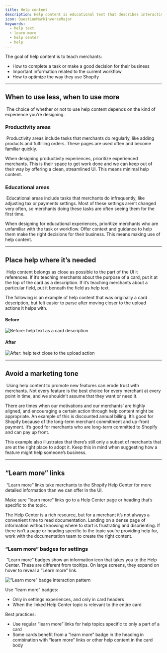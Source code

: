 ```yaml
---
title: Help content
description: Help content is educational text that describes interactive elements or offers information about concepts in the UI.
icon: QuestionMarkInverseMajor
keywords:
  - help text
  - learn more
  - help center
  - help
---
```


The goal of help content is to teach merchants:

- How to complete a task or make a good decision for their business
- Important information related to the current workflow
- How to optimize the way they use Shopify

---

## When to use less, when to use more

​
The choice of whether or not to use help content depends on the kind of experience you’re designing.

### Productivity areas

​
Productivity areas include tasks that merchants do regularly, like adding products and fulfilling orders. These pages are used often and become familiar quickly.

When designing productivity experiences, prioritize experienced merchants. This is their space to get work done and we can keep out of their way by offering a clean, streamlined UI. This means minimal help content.
​

### Educational areas

​
Educational areas include tasks that merchants do infrequently, like adjusting tax or payments settings. Most of these settings aren’t changed very often, so merchants doing these tasks are often seeing them for the first time.

When designing for educational experiences, prioritize merchants who are unfamiliar with the task or workflow. Offer context and guidance to help them make the right decisions for their business. This means making use of help content.

---

## Place help where it’s needed

​
Help content belongs as close as possible to the part of the UI it references. If it’s teaching merchants about the purpose of a card, put it at the top of the card as a description. If it’s teaching merchants about a particular field, put it beneath the field as help text.

The following is an example of help content that was originally a card description, but felt easier to parse after moving closer to the upload actions it helps with.

#### Before

![Before: help text as a card description](/images/content/help-content/before.png)

#### After

![After: help text close to the upload action](/images/content/help-content/after.png)

---

## Avoid a marketing tone

​
Using help content to promote new features can erode trust with merchants. Not every feature is the best choice for every merchant at every point in time, and we shouldn’t assume that they want or need it.

There are times when our motivations and our merchants’ are highly aligned, and encouraging a certain action through help content might be appropriate. An example of this is discounted annual billing. It’s good for Shopify because of the long-term merchant commitment and up-front payment. It’s good for merchants who are long-term committed to Shopify and can pay up front.

This example also illustrates that there’s still only a subset of merchants that are at the right place to adopt it. Keep this in mind when suggesting how a feature might help someone’s business.

---

## “Learn more” links

​
“Learn more” links take merchants to the Shopify Help Center for more detailed information than we can offer in the UI.

Make sure “learn more” links go to a Help Center page or heading that’s specific to the topic.

The Help Center is a rich resource, but for a merchant it’s not always a convenient time to read documentation. Landing on a dense page of information without knowing where to start is frustrating and disorienting. If there isn’t a page or heading specific to the topic you’re providing help for, work with the documentation team to create the right content.

### “Learn more” badges for settings

​
“Learn more” badges show an information icon that takes you to the Help Center. These are different from tooltips. On large screens, they expand on hover to reveal a “Learn more” link.

![“Learn more” badge interaction pattern](/images/content/help-content/learn-more-badges.png)

Use “learn more” badges:
​

- Only in settings experiences, and only in card headers
- When the linked Help Center topic is relevant to the entire card

Best practices:

- Use regular “learn more” links for help topics specific to only a part of a card
- Some cards benefit from a “learn more” badge in the heading in combination with “learn more” links or other help content in the card body
